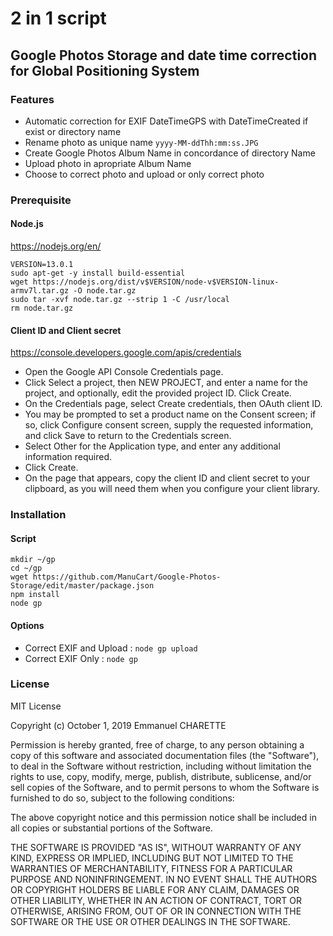 # 2 in 1 script
## Google Photos Storage and date time correction for Global Positioning System
### Features
* Automatic correction for EXIF DateTimeGPS with DateTimeCreated if exist or directory name
* Rename photo as unique name ````yyyy-MM-ddThh:mm:ss.JPG````
* Create Google Photos Album Name in concordance of directory Name
* Upload photo in apropriate Album Name 
* Choose to correct photo and upload or only correct photo
 
### Prerequisite
#### Node.js
https://nodejs.org/en/
````
VERSION=13.0.1
sudo apt-get -y install build-essential
wget https://nodejs.org/dist/v$VERSION/node-v$VERSION-linux-armv7l.tar.gz -O node.tar.gz
sudo tar -xvf node.tar.gz --strip 1 -C /usr/local
rm node.tar.gz
````

#### Client ID and Client secret
https://console.developers.google.com/apis/credentials
* Open the Google API Console Credentials page.
* Click Select a project, then NEW PROJECT, and enter a name for the project, and optionally, edit the provided project ID. Click Create.
* On the Credentials page, select Create credentials, then OAuth client ID.
* You may be prompted to set a product name on the Consent screen; if so, click Configure consent screen, supply the requested information, and click Save to return to the Credentials screen.
* Select Other for the Application type, and enter any additional information required.
* Click Create.
* On the page that appears, copy the client ID and client secret to your clipboard, as you will need them when you configure your client library.

### Installation
#### Script
````
mkdir ~/gp
cd ~/gp
wget https://github.com/ManuCart/Google-Photos-Storage/edit/master/package.json
npm install
node gp
````

#### Options
* Correct EXIF and Upload : ````node gp upload````
* Correct EXIF Only : ````node gp````

### License

MIT License

Copyright (c) October 1, 2019 Emmanuel CHARETTE

Permission is hereby granted, free of charge, to any person obtaining a copy
of this software and associated documentation files (the "Software"), to deal
in the Software without restriction, including without limitation the rights
to use, copy, modify, merge, publish, distribute, sublicense, and/or sell
copies of the Software, and to permit persons to whom the Software is
furnished to do so, subject to the following conditions:

The above copyright notice and this permission notice shall be included in all
copies or substantial portions of the Software.

THE SOFTWARE IS PROVIDED "AS IS", WITHOUT WARRANTY OF ANY KIND, EXPRESS OR
IMPLIED, INCLUDING BUT NOT LIMITED TO THE WARRANTIES OF MERCHANTABILITY,
FITNESS FOR A PARTICULAR PURPOSE AND NONINFRINGEMENT. IN NO EVENT SHALL THE
AUTHORS OR COPYRIGHT HOLDERS BE LIABLE FOR ANY CLAIM, DAMAGES OR OTHER
LIABILITY, WHETHER IN AN ACTION OF CONTRACT, TORT OR OTHERWISE, ARISING FROM,
OUT OF OR IN CONNECTION WITH THE SOFTWARE OR THE USE OR OTHER DEALINGS IN THE
SOFTWARE.

